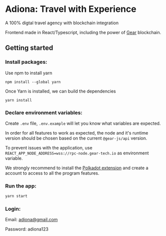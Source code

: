 # Adiona: Travel with Experience

A 100% digtal travel agency with blockchain integration

Frontend made in React/Typescript, including the power of [Gear](https://idea.gear-tech.io/programs?node=wss%3A%2F%2Frpc-node.gear-tech.io) blockchain.

## Getting started

### Install packages:

Use npm to install yarn
```
npm install --global yarn
```
Once Yarn is installed, we can build the dependencies
```
yarn install
```

### Declare environment variables:

Create `.env` file, `.env.example` will let you know what variables are expected.

In order for all features to work as expected, the node and it's runtime version should be chosen based on the current `@gear-js/api` version.

To prevent issues with the application, use `REACT_APP_NODE_ADDRESS=wss://rpc-node.gear-tech.io` as environment variable.

We strongly recommend to install the [Polkadot extension](https://polkadot.js.org/extension/) and create a account to access to all the program features.


### Run the app:

```sh
yarn start
```

### Login:
Email: adiona@gmail.com

Password: adiona123
